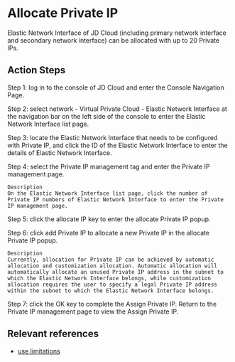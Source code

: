 # Allocate Private IP

Elastic Network Interface of JD Cloud (including primary network interface and secondary network interface) can be allocated with up to 20 Private IPs.

## Action Steps
Step 1: log in to the console of JD Cloud and enter the Console Navigation Page.

Step 2: select network - Virtual Private Cloud - Elastic Network Interface at the navigation bar on the left side of the console to enter the Elastic Network Interface list page.

Step 3: locate the Elastic Network Interface that needs to be configured with Private IP, and click the ID of the Elastic Network Interface to enter the details of Elastic Network Interface.

Step 4: select the Private IP management tag and enter the Private IP management page.

	Description
	On the Elastic Network Interface list page, click the number of Private IP numbers of Elastic Network Interface to enter the Private IP management page.

Step 5: click the allocate IP key to enter the allocate Private IP popup.

Step 6: click add Private IP to allocate a new Private IP in the allocate Private IP popup.

	Description
	Currently, allocation for Private IP can be achieved by automatic allocation and customization allocation. Automatic allocation will automatically allocate an unused Private IP address in the subnet to which the Elastic Network Interface belongs, while customization allocation requires the user to specify a legal Private IP address within the subnet to which the Elastic Network Interface belongs.

Step 7: click the OK key to complete the Assign Private IP. Return to the Private IP management page to view the Assign Private IP.

## Relevant references

- [use limitations](../../Introduction/Restrictions.md)

